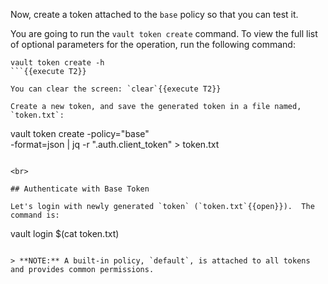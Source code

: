 Now, create a token attached to the `base` policy so that you can test it.

You are going to run the `vault token create` command.  To view the full list of optional parameters for the operation, run the following command:

```
vault token create -h
```{{execute T2}}

You can clear the screen: `clear`{{execute T2}}

Create a new token, and save the generated token in a file named, `token.txt`:

```
vault token create -policy="base" \
    -format=json | jq -r ".auth.client_token" > token.txt
```{{execute T2}}

<br>

## Authenticate with Base Token

Let's login with newly generated `token` (`token.txt`{{open}}).  The command is:

```
vault login $(cat token.txt)
```{{execute T2}}

> **NOTE:** A built-in policy, `default`, is attached to all tokens and provides common permissions.
